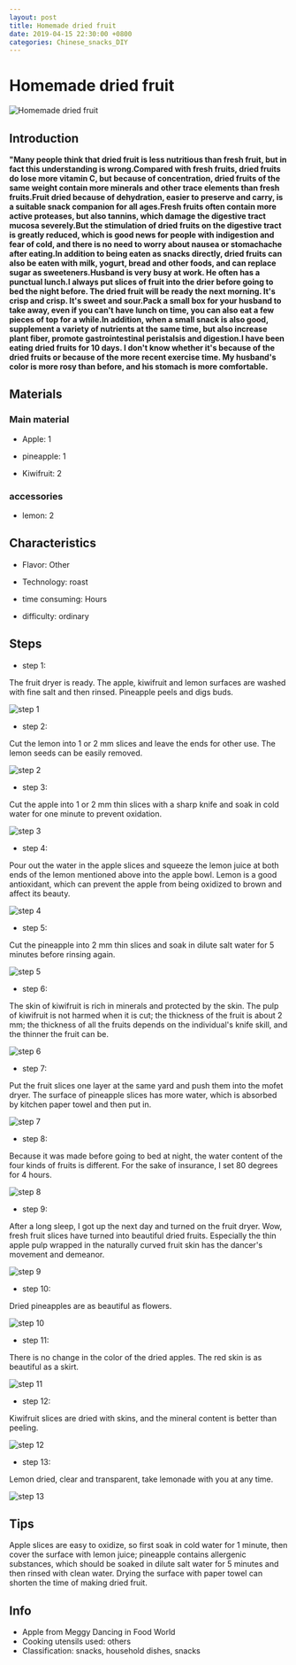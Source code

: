 ```yaml
---
layout: post
title: Homemade dried fruit
date: 2019-04-15 22:30:00 +0800
categories: Chinese_snacks_DIY
---
```


# Homemade dried fruit

![Homemade dried fruit](/img/453443/453443.jpg)

## Introduction

**"Many people think that dried fruit is less nutritious than fresh fruit, but in fact this understanding is wrong.Compared with fresh fruits, dried fruits do lose more vitamin C, but because of concentration, dried fruits of the same weight contain more minerals and other trace elements than fresh fruits.Fruit dried because of dehydration, easier to preserve and carry, is a suitable snack companion for all ages.Fresh fruits often contain more active proteases, but also tannins, which damage the digestive tract mucosa severely.But the stimulation of dried fruits on the digestive tract is greatly reduced, which is good news for people with indigestion and fear of cold, and there is no need to worry about nausea or stomachache after eating.In addition to being eaten as snacks directly, dried fruits can also be eaten with milk, yogurt, bread and other foods, and can replace sugar as sweeteners.Husband is very busy at work. He often has a punctual lunch.I always put slices of fruit into the drier before going to bed the night before. The dried fruit will be ready the next morning. It's crisp and crisp. It's sweet and sour.Pack a small box for your husband to take away, even if you can't have lunch on time, you can also eat a few pieces of top for a while.In addition, when a small snack is also good, supplement a variety of nutrients at the same time, but also increase plant fiber, promote gastrointestinal peristalsis and digestion.I have been eating dried fruits for 10 days. I don't know whether it's because of the dried fruits or because of the more recent exercise time. My husband's color is more rosy than before, and his stomach is more comfortable.**

## Materials

### Main material

- Apple: 1

- pineapple: 1

- Kiwifruit: 2

### accessories

- lemon: 2

## Characteristics

- Flavor: Other

- Technology: roast

- time consuming: Hours

- difficulty: ordinary

## Steps

- step 1:

The fruit dryer is ready. The apple, kiwifruit and lemon surfaces are washed with fine salt and then rinsed. Pineapple peels and digs buds.

![step 1](/img/453443/1.jpg)

- step 2:

Cut the lemon into 1 or 2 mm slices and leave the ends for other use. The lemon seeds can be easily removed.

![step 2](/img/453443/2.jpg)

- step 3:

Cut the apple into 1 or 2 mm thin slices with a sharp knife and soak in cold water for one minute to prevent oxidation.

![step 3](/img/453443/3.jpg)

- step 4:

Pour out the water in the apple slices and squeeze the lemon juice at both ends of the lemon mentioned above into the apple bowl. Lemon is a good antioxidant, which can prevent the apple from being oxidized to brown and affect its beauty.

![step 4](/img/453443/4.jpg)

- step 5:

Cut the pineapple into 2 mm thin slices and soak in dilute salt water for 5 minutes before rinsing again.

![step 5](/img/453443/5.jpg)

- step 6:

The skin of kiwifruit is rich in minerals and protected by the skin. The pulp of kiwifruit is not harmed when it is cut; the thickness of the fruit is about 2 mm; the thickness of all the fruits depends on the individual's knife skill, and the thinner the fruit can be.

![step 6](/img/453443/6.jpg)

- step 7:

Put the fruit slices one layer at the same yard and push them into the mofet dryer. The surface of pineapple slices has more water, which is absorbed by kitchen paper towel and then put in.

![step 7](/img/453443/7.jpg)

- step 8:

Because it was made before going to bed at night, the water content of the four kinds of fruits is different. For the sake of insurance, I set 80 degrees for 4 hours.

![step 8](/img/453443/8.jpg)

- step 9:

After a long sleep, I got up the next day and turned on the fruit dryer. Wow, fresh fruit slices have turned into beautiful dried fruits. Especially the thin apple pulp wrapped in the naturally curved fruit skin has the dancer's movement and demeanor.

![step 9](/img/453443/9.jpg)

- step 10:

Dried pineapples are as beautiful as flowers.

![step 10](/img/453443/10.jpg)

- step 11:

There is no change in the color of the dried apples. The red skin is as beautiful as a skirt.

![step 11](/img/453443/11.jpg)

- step 12:

Kiwifruit slices are dried with skins, and the mineral content is better than peeling.

![step 12](/img/453443/12.jpg)

- step 13:

Lemon dried, clear and transparent, take lemonade with you at any time.

![step 13](/img/453443/13.jpg)

## Tips

Apple slices are easy to oxidize, so first soak in cold water for 1 minute, then cover the surface with lemon juice; pineapple contains allergenic substances, which should be soaked in dilute salt water for 5 minutes and then rinsed with clean water. Drying the surface with paper towel can shorten the time of making dried fruit.

## Info

- Apple from Meggy Dancing in Food World
- Cooking utensils used: others
- Classification: snacks, household dishes, snacks